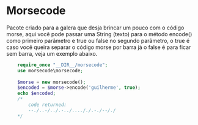 # Morsecode

Pacote criado para a galera que desja brincar um pouco com o código morse, aqui você pode passar uma String (texto) para o método encode() como primeiro parâmetro e true ou false no segundo parâmetro, o true é caso você queira separar o código morse por barra já o false é para ficar sem barra, veja um exemplo abaixo.

````php
    require_once "__DIR__/morsecode";
    use morsecode\morsecode;
    
    $morse = new morsecode();
    $encoded = $morse->encode('guilherme', true);
    echo $encoded; 
    /* 
        code returned:    
        --./..-/../.-../...././.-./--/./
    */
````
